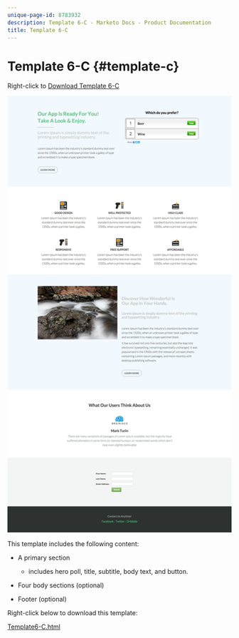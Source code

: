 ```yaml
---
unique-page-id: 8783932
description: Template 6-C - Marketo Docs - Product Documentation
title: Template 6-C
---
```


# Template 6-C {#template-c}

Right-click to [Download Template 6-C](http://docs.marketo.com/download/attachments/8783932/template-6c.html?version=1&modificationdate=1437693151000&api=v2)

![](assets/image2015-7-29-11-3a52-3a22.png)

This template includes the following content:

* A primary section

    * includes hero poll, title, subtitle, body text, and button.

* Four body sections (optional)
* Footer (optional)

Right-click below to download this template:

[Template6-C.html](http://docs.marketo.com/download/attachments/8783932/template-6c.html?version=1&modificationdate=1437693151000&api=v2)
